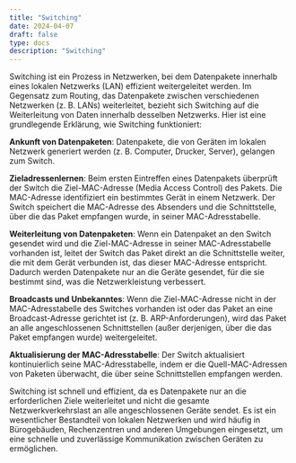 ```yaml
---
title: "Switching"
date: 2024-04-07
draft: false
type: docs
description: "Switching"
---
```


Switching ist ein Prozess in Netzwerken, bei dem Datenpakete innerhalb eines lokalen Netzwerks (LAN) effizient weitergeleitet werden. Im Gegensatz zum Routing, das Datenpakete zwischen verschiedenen Netzwerken (z. B. LANs) weiterleitet, bezieht sich Switching auf die Weiterleitung von Daten innerhalb desselben Netzwerks. Hier ist eine grundlegende Erklärung, wie Switching funktioniert:

**Ankunft von Datenpaketen**: Datenpakete, die von Geräten im lokalen Netzwerk generiert werden (z. B. Computer, Drucker, Server), gelangen zum Switch.

**Zieladressenlernen**: Beim ersten Eintreffen eines Datenpakets überprüft der Switch die Ziel-MAC-Adresse (Media Access Control) des Pakets. Die MAC-Adresse identifiziert ein bestimmtes Gerät in einem Netzwerk. Der Switch speichert die MAC-Adresse des Absenders und die Schnittstelle, über die das Paket empfangen wurde, in seiner MAC-Adresstabelle.

**Weiterleitung von Datenpaketen**: Wenn ein Datenpaket an den Switch gesendet wird und die Ziel-MAC-Adresse in seiner MAC-Adresstabelle vorhanden ist, leitet der Switch das Paket direkt an die Schnittstelle weiter, die mit dem Gerät verbunden ist, das dieser MAC-Adresse entspricht. Dadurch werden Datenpakete nur an die Geräte gesendet, für die sie bestimmt sind, was die Netzwerkleistung verbessert.

**Broadcasts und Unbekanntes**: Wenn die Ziel-MAC-Adresse nicht in der MAC-Adresstabelle des Switches vorhanden ist oder das Paket an eine Broadcast-Adresse gerichtet ist (z. B. ARP-Anforderungen), wird das Paket an alle angeschlossenen Schnittstellen (außer derjenigen, über die das Paket empfangen wurde) weitergeleitet.

**Aktualisierung der MAC-Adresstabelle**: Der Switch aktualisiert kontinuierlich seine MAC-Adresstabelle, indem er die Quell-MAC-Adressen von Paketen überwacht, die über seine Schnittstellen empfangen werden.

Switching ist schnell und effizient, da es Datenpakete nur an die erforderlichen Ziele weiterleitet und nicht die gesamte Netzwerkverkehrslast an alle angeschlossenen Geräte sendet. Es ist ein wesentlicher Bestandteil von lokalen Netzwerken und wird häufig in Bürogebäuden, Rechenzentren und anderen Umgebungen eingesetzt, um eine schnelle und zuverlässige Kommunikation zwischen Geräten zu ermöglichen.